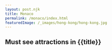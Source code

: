 ```yaml
---
layout: post.njk
title: Monaco
permalink: /monaco/index.html
featuredImage: /_images/hong-kong/hong-kong.jpg
---
```

## Must see attractions in {{title}}